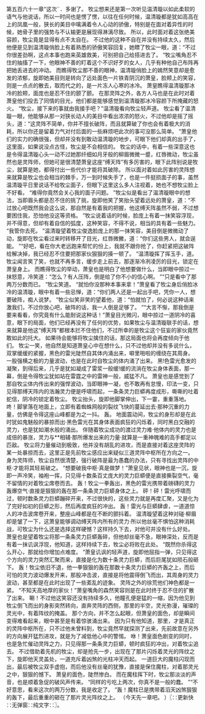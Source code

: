 第五百六十一章“这次¨．多谢了。
牧尘想来还是第一次听见温清璇以如此柔软的语气与他说话，所以一时间也是愣了愣，以往在任何时候，温清璇都是犹如高高在上的凤凰一般，狭长的美目中噙满着令人心动的骄傲，特别是在面对着异性的时候，她骨子里的强势与不认输更是展现得淋漓尽致。
所以，此时面对着这张绝美容颜，牧尘竟是显得有点不太自在。
不过他的这种不自在并没有持续太久，然后他便是见到温清璇俏脸上有着熟悉的骄傲笑容回复，她瞟了牧尘一眼，道：“不过你很差劲啊，这点本事也跑来英雄救美，可别把自己给搭进去了。
”牧尘嘴角忍不住的抽搐了一下，他眼神不善的盯着这个不识好歹的女人，几乎有种他自己布阵再把她丢进去的冲动。
而瞧得牧尘那不善的眼神，温清璇俏脸上的嫣然笑意却是愈发的浓郁，旋即她美目则是转向了远处面色一片铁青阴沉的萧皇，脸颊上的笑容，则是一点点的散去，取而代之的，是一片冻人心寒的冰冷。
萧皇瞧得温清璇那冰冷的脸颊，面庞也是忍不住的颤了颤。
在那灵阵之外，各方人马也是在此时对着萧皇他们投去了同情的目光，他们都是能够感觉到温清璇那冰冷容颜下所掩藏的怒火。
“牧尘，接下来的事就由我接手吧？”温清璇看向牧尘轻声道。
牧尘看了温清璇一眼，他能够从那一对狭长动人的美目中看出浓浓的怒火，不过他却是摇了摇头，道：“这灵阵不简单，你并不擅长破阵，而且就算破了你也会有着极大的消耗，所以你还是留着力气对付后面的一些麻烦吧此次的事可没那么简单。
”萧皇他们的实力的确很强，但却并没有到敢动温清璇的地步，可眼下他们却真的出手了，这里面，如果说没点古怪，牧尘是不会相信的。
牧尘的话中，有着一些深意这也是令得温清璇心头一动不过她那纤细如月牙般的柳眉微微一蹙，红唇微动，牧尘虽然也是灵阵师，但她可是很清楚萧皇这座“缚天阵”有多厉害的，眼下此阵别说是牧尘，就算是她，都得付出一些代价才能将其破除。
所以面对着如此厉害的灵阵想来就算是牧尘也会相当的棘手，万一到时候失手了，也是一件挺损面子的事，虽然温清璇平日里说话不给牧尘面子，但眼下这里这么多人注视着，她也不想牧尘脸上不好看。
“难得你竟然会关心我的面子问题。
”牧尘似是看出了温清璇眼中的想法，当即眉头都是忍不住的挑了挑，旋即他笑了笑抬头望着远处的萧皇，道：“不过放心吧既然我会这么说，那自然是有着我的把握，他这缚天阵虽然不弱，不过想要困住我，恐怕他没这等资格。
”牧尘说着话的时候，脸庞上有着一抹笑容浮现，并不得意，但却有着自信的弧度，这种笑容，不得不说，相当的具有着一些魅力。
“我管你去死。
”温清璇望着牧尘俊逸脸庞上的那一抹笑容，美目倒是微微动了动，旋即在牧尘看过来时转移开了目光，红唇微撇，道：“你们这些男人，就会逞能。
”“好吧，看在你大老远跑来帮忙的份上，我就不跟你抢了，你赶紧把这破阵给解决掉，我已经忍不住要把那家伙狠狠的揍一顿了。
”温清璇挥了挥玉手，道。
牧尘闻言笑了笑，也就不再多言，缓步走上前去，那逐渐冷冽凌厉的目光，锁定在萧皇身上。
而瞧得牧尘的举动，萧皇也是明白了他想要做什么，当即眼中掠过一抹怒意，冷笑道：“怎么？有人压阵，倒是给了你不小的信心啊。
”“只是看中了那两万分数而已。
”牧尘笑道。
“就怕你没那种本事来拿！”萧皇看了牧尘身后俏脸冰冷的温清璇，眼中有着一些忌惮，道：“你们两人还是一起出手吧，凭你一人，想要破阵，痴人说梦。
”牧尘似笑非笑的望着他，道：“怕就怕了，何必说这种话来激我们，不过你放心吧，破阵的话，我一人倒是足够了。
”“大言不惭，那我倒是要来看看，你究竟有什么能耐说这种话！”萧皇目光微闪，眼中掠过一道阴冷的喜意，眼下的局面，他们已经再没有了任何的优势，如果牧尘与温清璇联手的话，想来就算是他这“缚天阵”都根本拦不住他们，不过所幸的是牧尘这个狂妄的家伙竟然敢如此的托大。
如果待会能够将牧尘擒住的话，那这局面也将会再度倾向于他们。
牧尘一笑，他自然是知道萧皇心中在想什么，只不过他却并没有多说什么，双掌缓缓的紧握，黑色的雷光陡然自其体内涌出来，噼里啪啦的缠绕在其周身。
一股强横之极的力量波动，也是在此时自牧尘的体内涌了出来。
黑!色雷光愈发的凝聚，到得后来，几乎是犹如凝成了雷浆一般缓!缓的流淌在牧尘身体表面，那一幕，倒是令得牧尘犹如站在雷霆之中的雷神一般，威猛不凡。
萧皇也是感觉到了那自牧尘体内传出来的强悍波动，当即眼神一凝，也不敢再有怠慢，印法一变，只见得那缚天阵内的浩瀚灵力便是呼啸而起，一条条灵力巨蟒再度成形，嘶嘶的吐着蛇信，阴冷的锁定着牧尘。
牧尘抬头，旋即他脚掌伸出，下一霎，重重落地。
咚！脚掌落在地面上，立即有着蜘蛛网般的裂纹飞快的蔓延出去·那种沉重的力量，仿佛是令得这座山峰都是为之一抖。
轰。
地面震动间，牧尘的身形却是在此时犹如鬼魅般的暴掠而出·黑色雷光在其身体表面疯狂的闪烁着，同时黑白交融的灵力，也是犹如潮水般的涌出。
伴随着牧尘成功的渡过灵力难·他体内的灵力也是成倍的暴涨，灵力与**相辅·那所爆发出来的力量·就算是一重神魄难的高手都足以匹敌。
牧尘将力量催动到极致，他并没有胡乱的进攻，而是直接对着这座灵阵的某一处暴掠而去，这里正是先前牧尘感应出来疑似三道灵阵中枢所在方向之一。
身为灵阵师，牧尘自然很清楚，强行破阵是最为愚蠢的办法，只有寻找出灵阵的中枢·才能将其轻易破之。
“想要破我中枢·真是做梦！”萧皇见状，眼神也是一沉，旋即一声冷笑，袖袍一挥，只见得十数条百丈庞大的灵力巨蟒便是直接撕裂空气，毫不留情的对着牧尘席卷而去。
轰！牧尘一拳轰出，黑色的雷光携带着磅礴的灵力轰爆空气·直接是狠狠的轰在那一条条灵力巨蟒身体之上。
砰！砰！雷光呼啸而过，顿时数条灵力巨蟒蹦碎开来，不过很快的，这些灵力就是再度汇聚，又是化为了完好如初的巨蟒之形，然后再度疯狂的冲出。
轰！雷光与巨蟒肆虐，一道道惊人的冲击波席卷开来，整座山峰都是在不断的颤抖着。
温清璇望着这种对碰·柳眉却是皱了一下，这萧皇能够调动缚天阵内所有的灵力·所以他丝毫不惧怕这种消耗战，可牧尘为什么还是选择这样硬憾？这样持久下去，对他可并没有什么好处。
萧皇也是望着牧尘将那一条条灵力巨蟒轰碎，但他却丝毫不急，眼神深处，反而是有着一抹讥讽浮现，他知道，这样持续下去，牧尘必将败在此处。
“既然你杀得这么开心，那就给你增加点难度。
”萧皇讥讽的轻声道，旋即他屈指一弹，只见得这个方向的灵力突然汇聚而来，直接是化为数十条灵力巨蟒，而后巨尾犹如陨石般砸下。
轰！牧尘依旧不退，他一拳狠狠的轰在那数十条灵力巨蟒的齐轰之上，而后可怕的灵力波动爆发开来，那股冲击波，直接是将他震得倒飞而出，其周身的灵力波动，甚至都是在此时出现了一些紊乱的迹象。
灵阵之外的徐荒他们神色都是一紧。
“不知天高地厚的家伙！”萧皇嘴角的森然笑容则是在此时终于忍不住的扩散了出来。
唰！不过他这笑容还没有持续多久，他瞳孔便是猛的一缩，因为他见到牧尘倒飞而出的身影突然转向，直奔灵阵的西侧，那里的半空，灵光弥漫，璀璨的灵光中，有着阵纹的掩盖。
那个方向，并不怎么起眼，但萧皇的面色，却是瞬间变得难看起来，眼中甚至是有着惊骇涌出来。
因为只有他知道，那里，才是真正的灵阵中枢所在，只不过他未曾料到，牧尘竟然早就探测了出来，先前故意在另外的方向展开猛烈进攻，就是为了减低他心中的警惕。
咻！萧皇面色剧变的同时，也是急忙催动灵阵之力，只见得那一条条灵力巨蟒，顿时疯狂的冲出，对着牧尘追去。
不过借助着先机的牧尘，却是抢先一步，出现在了那片闪烁着灵光的阵纹之下，旋即他天灵盖处，一道充斥着凶煞的光柱冲天而起。
一道巨大的魔柱闪现而出，最后被牧尘双手虚抱，而后他没有丝毫的犹豫，直接是保住魔柱，对着那灵光之中，狠狠的憾下。
萧皇的面色，陡然惨白。
而在魔柱挥下时，牧尘那淡淡的声音，也是顺着急促的破风声传来。
“同样的亏吃上两次，你真不是一般的蠢。
”“不好意思，看来这次的两万分数，我是收定了。
”轰！魔柱已是携带着滔天凶煞狠狠的轰下，最后重重的砸在了那片灵光阵纹之上。
（今天先一章吧。
）〖∷更新快∷无弹窗∷纯文字∷〗。
